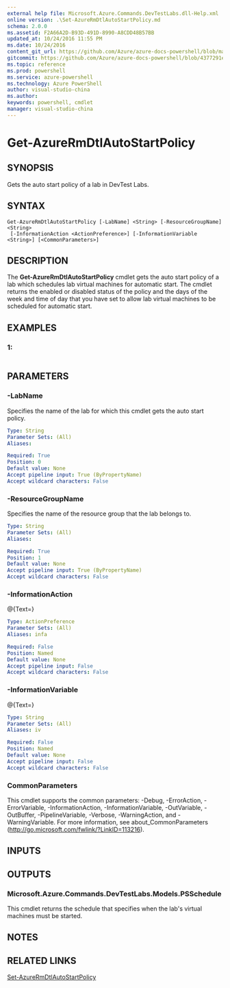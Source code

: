 ```yaml
---
external help file: Microsoft.Azure.Commands.DevTestLabs.dll-Help.xml
online version: .\Set-AzureRmDtlAutoStartPolicy.md
schema: 2.0.0
ms.assetid: F2A66A2D-B93D-491D-8990-A8CDD48B57BB
updated_at: 10/24/2016 11:55 PM
ms.date: 10/24/2016
content_git_url: https://github.com/Azure/azure-docs-powershell/blob/master/azureps-cmdlets-docs/ResourceManager/AzureRM.DevTestLabs/v1.0.3/Get-AzureRmDtlAutoStartPolicy.md
gitcommit: https://github.com/Azure/azure-docs-powershell/blob/4377291ee360e58e2c1c5d644155daf6a0279055/azureps-cmdlets-docs/ResourceManager/AzureRM.DevTestLabs/v1.0.3/Get-AzureRmDtlAutoStartPolicy.md
ms.topic: reference
ms.prod: powershell
ms.service: azure-powershell
ms.technology: Azure PowerShell
author: visual-studio-china
ms.author: 
keywords: powershell, cmdlet
manager: visual-studio-china
---
```


# Get-AzureRmDtlAutoStartPolicy

## SYNOPSIS
Gets the auto start policy of a lab in DevTest Labs.

## SYNTAX

```
Get-AzureRmDtlAutoStartPolicy [-LabName] <String> [-ResourceGroupName] <String>
 [-InformationAction <ActionPreference>] [-InformationVariable <String>] [<CommonParameters>]
```

## DESCRIPTION
The **Get-AzureRmDtlAutoStartPolicy** cmdlet gets the auto start policy of a lab which schedules lab virtual machines for automatic start.
The cmdlet returns the enabled or disabled status of the policy and the days of the week and time of day that you have set to allow lab virtual machines to be scheduled for automatic start.

## EXAMPLES

### 1:
```

```

## PARAMETERS

### -LabName
Specifies the name of the lab for which this cmdlet gets the auto start policy.

```yaml
Type: String
Parameter Sets: (All)
Aliases: 

Required: True
Position: 0
Default value: None
Accept pipeline input: True (ByPropertyName)
Accept wildcard characters: False
```

### -ResourceGroupName
Specifies the name of the resource group that the lab belongs to.

```yaml
Type: String
Parameter Sets: (All)
Aliases: 

Required: True
Position: 1
Default value: None
Accept pipeline input: True (ByPropertyName)
Accept wildcard characters: False
```

### -InformationAction
@{Text=}

```yaml
Type: ActionPreference
Parameter Sets: (All)
Aliases: infa

Required: False
Position: Named
Default value: None
Accept pipeline input: False
Accept wildcard characters: False
```

### -InformationVariable
@{Text=}

```yaml
Type: String
Parameter Sets: (All)
Aliases: iv

Required: False
Position: Named
Default value: None
Accept pipeline input: False
Accept wildcard characters: False
```

### CommonParameters
This cmdlet supports the common parameters: -Debug, -ErrorAction, -ErrorVariable, -InformationAction, -InformationVariable, -OutVariable, -OutBuffer, -PipelineVariable, -Verbose, -WarningAction, and -WarningVariable. For more information, see about_CommonParameters (http://go.microsoft.com/fwlink/?LinkID=113216).

## INPUTS

## OUTPUTS

### Microsoft.Azure.Commands.DevTestLabs.Models.PSSchedule
This cmdlet returns the schedule that specifies when the lab's virtual machines must be started.

## NOTES

## RELATED LINKS

[Set-AzureRmDtlAutoStartPolicy](./Set-AzureRmDtlAutoStartPolicy.md)


